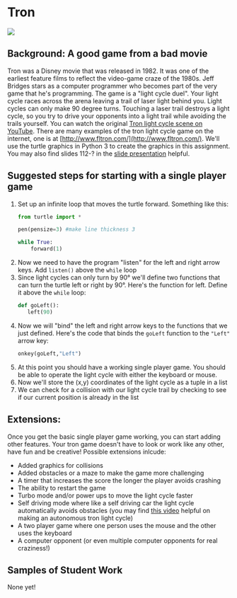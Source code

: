 Tron
====   

![](TronLighCycles.JPG)   

Background: A good game from a bad movie
-----------------------------------------
Tron was a Disney movie that was released in 1982. It was one of the earliest feature films to reflect the video-game craze of the 1980s. Jeff Bridges stars as a computer programmer who becomes part of the very game that he's programming. The game is a "light cycle duel". Your light cycle races across the arena leaving a trail of laser light behind you. Light cycles can only make 90 degree turns. Touching a laser trail destroys a light cycle, so you try to drive your opponents into a light trail while avoiding the trails yourself. You can watch the original [Tron light cycle scene on YouTube](https://www.youtube.com/watch?v=1kyiQzc4134). There are many examples of the tron light cycle game on the internet, one is at [http://www.fltron.com/](http://www.fltron.com/). We'll use the turtle graphics in Python 3 to create the graphics in this assignment. You may also find slides 112-? in the [slide presentation](https://docs.google.com/presentation/d/1rICcmNbnGYsB-cV_6EatPyzcOS2sId80Jh2kayUzm4Q/edit?usp=sharing) helpful.
 

 
Suggested steps for starting with a single player game
-------------------------------
1. Set up an infinite loop that moves the turtle forward. Something like this:   
   ```python
   from turtle import *
   
   pen(pensize=3) #make line thickness 3
   
   while True:
       forward(1)
   ```
2. Now we need to have the program "listen" for the left and right arrow keys. Add `listen()` above the `while` loop   
3. Since light cycles can only turn by 90° we'll define two functions that can turn the turtle left or right by 90°. Here's the function for left. Define it above the `while` loop:   
   ```python
   def goLeft():
      left(90)
   ```
4. Now we will "bind" the left and right arrow keys to the functions that we just defined. Here's the code that binds the `goLeft` function to the `"Left"` arrow key:   
   ```python
   onkey(goLeft,"Left")
   ```
5. At this point you should have a working single player game. You should be able to operate the light cycle with either the keyboard or mouse. 
6. Now we'll store the (x,y) coordinates of the light cycle as a tuple in a list
7. We can check for a collision with our light cycle trail by checking to see if our current position is already in the list

Extensions:
-----------
Once you get the basic single player game working, you can start adding other features. Your tron game doesn't have to look or work like any other, have fun and be creative! Possible extensions inlcude:
+ Added graphics for collisions
+ Added obstacles or a maze to make the game more challenging
+ A timer that increases the score the longer the player avoids crashing
+ The ability to restart the game
+ Turbo mode and/or power ups to move the light cycle faster
+ Self driving mode where like a self driving car the light cycle automatically avoids obstacles (you may find [this video](http://youtu.be/2QuXanc6Yyk?hd=1) helpful on making an autonomous tron light cycle)
+ A two player game where one person uses the mouse and the other uses the keyboard
+ A computer opponent (or even multiple computer opponents for real craziness!)

Samples of Student Work 
-----------------------
None yet!
